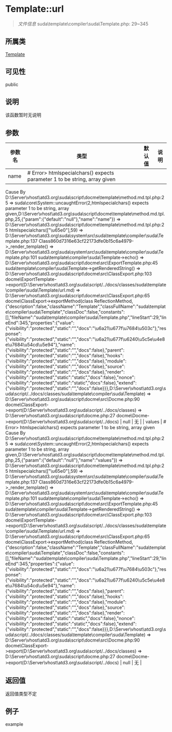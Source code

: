 # Template::url

> *文件信息* suda\template\compiler\suda\Template.php: 29~345
## 所属类 

[Template](../Template.md)

## 可见性

  public  
## 说明

该函数暂时无说明

## 参数

 
| 参数名 | 类型 | 默认值 | 说明 |
|--------|-----|-------|-------|
 | name |  # Error> htmlspecialchars() expects parameter 1 to be string, array given
  Cause By D:\Server\vhost\atd3.org\suda\script\docme\template\method.md.tpl.php:25
    =>  suda\core\System::uncaughtError(2,htmlspecialchars() expects parameter 1 to be string, array given,D:\Server\vhost\atd3.org\suda\script\docme\template\method.md.tpl.php,25,{"param":{"default":"null"},"name":"name"})
    => D:\Server\vhost\atd3.org\suda\script\docme\template\method.md.tpl.php:25 htmlspecialchars(["\u65e0"],59)
    => D:\Server\vhost\atd3.org\suda\system\src\suda\template\compiler\suda\Template.php:137 Class860d7316e63cf22173dfe0b15c6a4979->_render_template()
    => D:\Server\vhost\atd3.org\suda\system\src\suda\template\compiler\suda\Template.php:101 suda\template\compiler\suda\Template->echo()
    => D:\Server\vhost\atd3.org\suda\script\docme\src\ExportTemplate.php:45 suda\template\compiler\suda\Template->getRenderedString()
    => D:\Server\vhost\atd3.org\suda\script\docme\src\ClassExport.php:103 docme\ExportTemplate->export(D:\Server\vhost\atd3.org\suda\script/../docs/classes/suda\template\compiler\suda\Template/url.md)
    => D:\Server\vhost\atd3.org\suda\script\docme\src\ClassExport.php:65 docme\ClassExport->exportMethod(class ReflectionMethod,{"description":false,"className":"Template","classFullName":"suda\\template\\compiler\\suda\\Template","classDoc":false,"constants":[],"fileName":"suda\\template\\compiler\\suda\\Template.php","lineStart":29,"lineEnd":345,"properties":{"value":{"visibility":"protected","static":"","docs":"\u6a21\u677f\u7684\u503c"},"response":{"visibility":"protected","static":"","docs":"\u6a21\u677f\u6240\u5c5e\u4e8e\u7684\u54cd\u5e94"},"name":{"visibility":"protected","static":"","docs":false},"parent":{"visibility":"protected","static":"","docs":false},"hooks":{"visibility":"protected","static":"","docs":false},"module":{"visibility":"protected","static":"","docs":false},"source":{"visibility":"protected","static":"","docs":false},"render":{"visibility":"protected","static":"static","docs":false},"nonce":{"visibility":"protected","static":"static","docs":false},"extend":{"visibility":"protected","static":"","docs":false}}},D:\Server\vhost\atd3.org\suda\script/../docs/classes/suda\template\compiler\suda\Template)
    => D:\Server\vhost\atd3.org\suda\script\docme\src\Docme.php:90 docme\ClassExport->export(D:\Server\vhost\atd3.org\suda\script/../docs/classes)
    => D:\Server\vhost\atd3.org\suda\script\docme.php:27 docme\Docme->export(D:\Server\vhost\atd3.org\suda\script/../docs)
 | null | 无 |
 | values |  # Error> htmlspecialchars() expects parameter 1 to be string, array given
  Cause By D:\Server\vhost\atd3.org\suda\script\docme\template\method.md.tpl.php:25
    =>  suda\core\System::uncaughtError(2,htmlspecialchars() expects parameter 1 to be string, array given,D:\Server\vhost\atd3.org\suda\script\docme\template\method.md.tpl.php,25,{"param":{"default":"null"},"name":"values"})
    => D:\Server\vhost\atd3.org\suda\script\docme\template\method.md.tpl.php:25 htmlspecialchars(["\u65e0"],59)
    => D:\Server\vhost\atd3.org\suda\system\src\suda\template\compiler\suda\Template.php:137 Class860d7316e63cf22173dfe0b15c6a4979->_render_template()
    => D:\Server\vhost\atd3.org\suda\system\src\suda\template\compiler\suda\Template.php:101 suda\template\compiler\suda\Template->echo()
    => D:\Server\vhost\atd3.org\suda\script\docme\src\ExportTemplate.php:45 suda\template\compiler\suda\Template->getRenderedString()
    => D:\Server\vhost\atd3.org\suda\script\docme\src\ClassExport.php:103 docme\ExportTemplate->export(D:\Server\vhost\atd3.org\suda\script/../docs/classes/suda\template\compiler\suda\Template/url.md)
    => D:\Server\vhost\atd3.org\suda\script\docme\src\ClassExport.php:65 docme\ClassExport->exportMethod(class ReflectionMethod,{"description":false,"className":"Template","classFullName":"suda\\template\\compiler\\suda\\Template","classDoc":false,"constants":[],"fileName":"suda\\template\\compiler\\suda\\Template.php","lineStart":29,"lineEnd":345,"properties":{"value":{"visibility":"protected","static":"","docs":"\u6a21\u677f\u7684\u503c"},"response":{"visibility":"protected","static":"","docs":"\u6a21\u677f\u6240\u5c5e\u4e8e\u7684\u54cd\u5e94"},"name":{"visibility":"protected","static":"","docs":false},"parent":{"visibility":"protected","static":"","docs":false},"hooks":{"visibility":"protected","static":"","docs":false},"module":{"visibility":"protected","static":"","docs":false},"source":{"visibility":"protected","static":"","docs":false},"render":{"visibility":"protected","static":"static","docs":false},"nonce":{"visibility":"protected","static":"static","docs":false},"extend":{"visibility":"protected","static":"","docs":false}}},D:\Server\vhost\atd3.org\suda\script/../docs/classes/suda\template\compiler\suda\Template)
    => D:\Server\vhost\atd3.org\suda\script\docme\src\Docme.php:90 docme\ClassExport->export(D:\Server\vhost\atd3.org\suda\script/../docs/classes)
    => D:\Server\vhost\atd3.org\suda\script\docme.php:27 docme\Docme->export(D:\Server\vhost\atd3.org\suda\script/../docs)
 | null | 无 |
## 返回值
返回值类型不定
## 例子

example